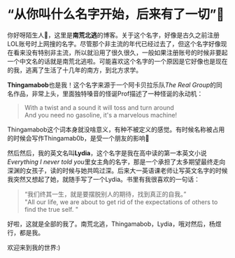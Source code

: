# “从你叫什么名字开始，后来有了一切”👋
你好呀陌生人👀，这里是**南荒北逃**的博客。关于这个名字，好像是古久之前注册LOL账号时上网搜的名字。尽管那个非主流的年代已经过去了，但这个名字好像现在看来没有特别非主流，所以就沿用了很久很久，一般如果注册账号的时候非要起一个中文名的话就是南荒北逃啦。可能喜欢这个名字的一个原因是它好像也是现在的我，逃离了生活了十几年的南方，到北方求学。     

**Thingamabob**也是我！这个名字来源于一个阿卡贝拉乐队*The Real Group*的同名作品，非常上头，里面独特嗓音的怪诞Prof描述了一种怪诞的永动机：

> With a twist and a sound it will toss and turn around     
> And you need no gasoline, it's a marvelous machine!   

Thingamabob这个词本身就没啥意义，有种不被定义的感觉。有时候名称被占用的时候会写作Thingamab0b，是受一个朋友的影响🤔   

然后然后，我的英文名叫**Lydia**，这个名字是我在高中读的第一本英文小说 *Everything I never told you*里女主角的名字，那是一个承担了太多期望最终走向深渊的女孩子，读的时候与她共鸣过深。后来大一英语课老师让写英文名字的时候我突然又想起了她，就随手写了一个Lydia。书里有我很喜欢的一句话：

> “我们终其一生，就是要摆脱别人的期待，找到真正的自我。”    
> "All our life, we are about to get rid of the expectations of others to find the true self. "     

好啦，这就是全部的我了。南荒北逃，Thingamabob，Lydia，哦对然后，杨煜行，都是我。

欢迎来到我的世界:)

